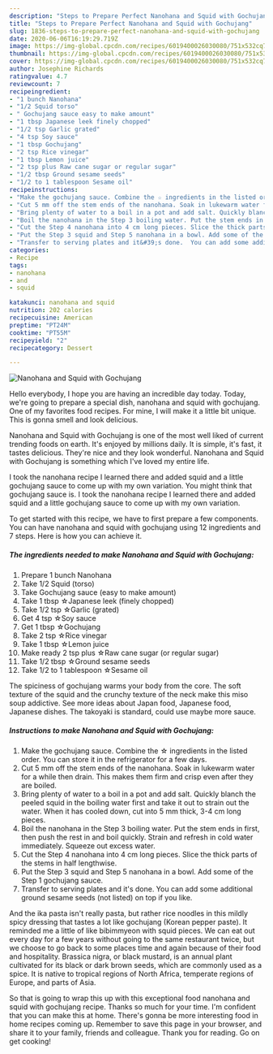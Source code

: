 ```yaml
---
description: "Steps to Prepare Perfect Nanohana and Squid with Gochujang"
title: "Steps to Prepare Perfect Nanohana and Squid with Gochujang"
slug: 1836-steps-to-prepare-perfect-nanohana-and-squid-with-gochujang
date: 2020-06-06T16:19:29.719Z
image: https://img-global.cpcdn.com/recipes/6019400026030080/751x532cq70/nanohana-and-squid-with-gochujang-recipe-main-photo.jpg
thumbnail: https://img-global.cpcdn.com/recipes/6019400026030080/751x532cq70/nanohana-and-squid-with-gochujang-recipe-main-photo.jpg
cover: https://img-global.cpcdn.com/recipes/6019400026030080/751x532cq70/nanohana-and-squid-with-gochujang-recipe-main-photo.jpg
author: Josephine Richards
ratingvalue: 4.7
reviewcount: 7
recipeingredient:
- "1 bunch Nanohana"
- "1/2 Squid torso"
- " Gochujang sauce easy to make amount"
- "1 tbsp Japanese leek finely chopped"
- "1/2 tsp Garlic grated"
- "4 tsp Soy sauce"
- "1 tbsp Gochujang"
- "2 tsp Rice vinegar"
- "1 tbsp Lemon juice"
- "2 tsp plus Raw cane sugar or regular sugar"
- "1/2 tbsp Ground sesame seeds"
- "1/2 to 1 tablespoon Sesame oil"
recipeinstructions:
- "Make the gochujang sauce. Combine the ☆ ingredients in the listed order. You can store it in the refrigerator for a few days."
- "Cut 5 mm off the stem ends of the nanohana. Soak in lukewarm water for a while then drain. This makes them firm and crisp even after they are boiled."
- "Bring plenty of water to a boil in a pot and add salt. Quickly blanch the peeled squid in the boiling water first and take it out to strain out the water. When it has cooled down, cut into 5 mm thick, 3-4 cm long pieces."
- "Boil the nanohana in the Step 3 boiling water. Put the stem ends in first, then push the rest in and boil quickly. Strain and refresh in cold water immediately. Squeeze out excess water."
- "Cut the Step 4 nanohana into 4 cm long pieces. Slice the thick parts of the stems in half lengthwise."
- "Put the Step 3 squid and Step 5 nanohana in a bowl. Add some of the Step 1 gochujang sauce."
- "Transfer to serving plates and it&#39;s done.  You can add some additional ground sesame seeds (not listed) on top if you like."
categories:
- Recipe
tags:
- nanohana
- and
- squid

katakunci: nanohana and squid 
nutrition: 202 calories
recipecuisine: American
preptime: "PT24M"
cooktime: "PT55M"
recipeyield: "2"
recipecategory: Dessert

---
```



![Nanohana and Squid with Gochujang](https://img-global.cpcdn.com/recipes/6019400026030080/751x532cq70/nanohana-and-squid-with-gochujang-recipe-main-photo.jpg)

Hello everybody, I hope you are having an incredible day today. Today, we're going to prepare a special dish, nanohana and squid with gochujang. One of my favorites food recipes. For mine, I will make it a little bit unique. This is gonna smell and look delicious.

Nanohana and Squid with Gochujang is one of the most well liked of current trending foods on earth. It's enjoyed by millions daily. It is simple, it's fast, it tastes delicious. They're nice and they look wonderful. Nanohana and Squid with Gochujang is something which I've loved my entire life.

I took the nanohana recipe I learned there and added squid and a little gochujang sauce to come up with my own variation. You might think that gochujang sauce is. I took the nanohana recipe I learned there and added squid and a little gochujang sauce to come up with my own variation.


To get started with this recipe, we have to first prepare a few components. You can have nanohana and squid with gochujang using 12 ingredients and 7 steps. Here is how you can achieve it.

<!--inarticleads1-->

##### The ingredients needed to make Nanohana and Squid with Gochujang:

1. Prepare 1 bunch Nanohana
1. Take 1/2 Squid (torso)
1. Take  Gochujang sauce (easy to make amount)
1. Take 1 tbsp ☆Japanese leek (finely chopped)
1. Take 1/2 tsp ☆Garlic (grated)
1. Get 4 tsp ☆Soy sauce
1. Get 1 tbsp ☆Gochujang
1. Take 2 tsp ☆Rice vinegar
1. Take 1 tbsp ☆Lemon juice
1. Make ready 2 tsp plus ☆Raw cane sugar (or regular sugar)
1. Take 1/2 tbsp ☆Ground sesame seeds
1. Take 1/2 to 1 tablespoon ☆Sesame oil


The spiciness of gochujang warms your body from the core. The soft texture of the squid and the crunchy texture of the neck make this miso soup addictive. See more ideas about Japan food, Japanese food, Japanese dishes. The takoyaki is standard, could use maybe more sauce. 

<!--inarticleads2-->

##### Instructions to make Nanohana and Squid with Gochujang:

1. Make the gochujang sauce. Combine the ☆ ingredients in the listed order. You can store it in the refrigerator for a few days.
1. Cut 5 mm off the stem ends of the nanohana. Soak in lukewarm water for a while then drain. This makes them firm and crisp even after they are boiled.
1. Bring plenty of water to a boil in a pot and add salt. Quickly blanch the peeled squid in the boiling water first and take it out to strain out the water. When it has cooled down, cut into 5 mm thick, 3-4 cm long pieces.
1. Boil the nanohana in the Step 3 boiling water. Put the stem ends in first, then push the rest in and boil quickly. Strain and refresh in cold water immediately. Squeeze out excess water.
1. Cut the Step 4 nanohana into 4 cm long pieces. Slice the thick parts of the stems in half lengthwise.
1. Put the Step 3 squid and Step 5 nanohana in a bowl. Add some of the Step 1 gochujang sauce.
1. Transfer to serving plates and it&#39;s done.  You can add some additional ground sesame seeds (not listed) on top if you like.


And the ika pasta isn&#39;t really pasta, but rather rice noodles in this mildly spicy dressing that tastes a lot like gochujang (Korean pepper paste). It reminded me a little of like bibimmyeon with squid pieces. We can eat out every day for a few years without going to the same restaurant twice, but we choose to go back to some places time and again because of their food and hospitality. Brassica nigra, or black mustard, is an annual plant cultivated for its black or dark brown seeds, which are commonly used as a spice. It is native to tropical regions of North Africa, temperate regions of Europe, and parts of Asia. 

So that is going to wrap this up with this exceptional food nanohana and squid with gochujang recipe. Thanks so much for your time. I'm confident that you can make this at home. There's gonna be more interesting food in home recipes coming up. Remember to save this page in your browser, and share it to your family, friends and colleague. Thank you for reading. Go on get cooking!
